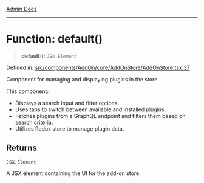 [Admin Docs](/)

***

# Function: default()

> **default**(): `JSX.Element`

Defined in: [src/components/AddOn/core/AddOnStore/AddOnStore.tsx:37](https://github.com/PalisadoesFoundation/talawa-admin/blob/main/src/components/AddOn/core/AddOnStore/AddOnStore.tsx#L37)

Component for managing and displaying plugins in the store.

This component:
- Displays a search input and filter options.
- Uses tabs to switch between available and installed plugins.
- Fetches plugins from a GraphQL endpoint and filters them based on search criteria.
- Utilizes Redux store to manage plugin data.

## Returns

`JSX.Element`

A JSX element containing the UI for the add-on store.

